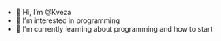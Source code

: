 - 👋 Hi, I’m @Kveza
- 👀 I’m interested in programming
- 🌱 I’m currently learning about programming and how to start
<!---
Kveza/Kveza is a ✨ special ✨ repository because its `README.md` (this file) appears on your GitHub profile.
You can click the Preview link to take a look at your changes.
--->
